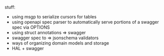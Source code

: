 stuff:

-   using msgp to serialize cursors for tables
-   using openapi spec parser to automatically serve portions of a swagger
    spec via OPTIONS
-   using struct annotations => swagger
-   swagger spec to => jsonschema validators
-   ways of organizing domain models and storage
-   HAL + swagger

